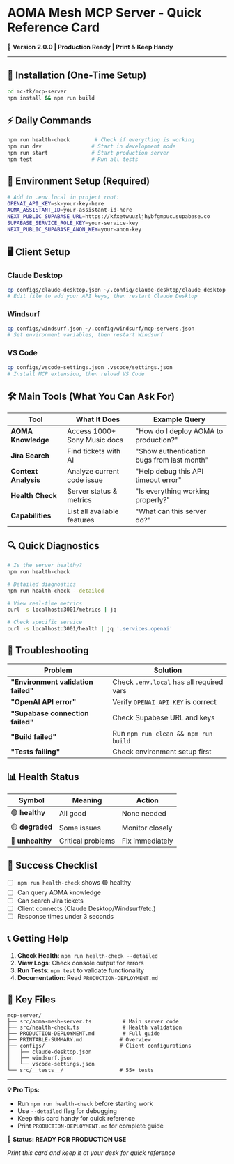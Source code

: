 # AOMA Mesh MCP Server - Quick Reference Card

**🎯 Version 2.0.0 | Production Ready | Print & Keep Handy**

---

## 🚀 Installation (One-Time Setup)

```bash
cd mc-tk/mcp-server
npm install && npm run build
```

## ⚡ Daily Commands

```bash
npm run health-check        # Check if everything is working
npm run dev                # Start in development mode  
npm run start              # Start production server
npm test                   # Run all tests
```

## 🔧 Environment Setup (Required)

```bash
# Add to .env.local in project root:
OPENAI_API_KEY=sk-your-key-here
AOMA_ASSISTANT_ID=your-assistant-id-here
NEXT_PUBLIC_SUPABASE_URL=https://kfxetwuuzljhybfgmpuc.supabase.co
SUPABASE_SERVICE_ROLE_KEY=your-service-key
NEXT_PUBLIC_SUPABASE_ANON_KEY=your-anon-key
```

## 🖥️ Client Setup

### Claude Desktop
```bash
cp configs/claude-desktop.json ~/.config/claude-desktop/claude_desktop_config.json
# Edit file to add your API keys, then restart Claude Desktop
```

### Windsurf  
```bash
cp configs/windsurf.json ~/.config/windsurf/mcp-servers.json
# Set environment variables, then restart Windsurf
```

### VS Code
```bash
cp configs/vscode-settings.json .vscode/settings.json
# Install MCP extension, then reload VS Code
```

## 🛠️ Main Tools (What You Can Ask For)

| Tool | What It Does | Example Query |
|------|--------------|---------------|
| **AOMA Knowledge** | Access 1000+ Sony Music docs | "How do I deploy AOMA to production?" |
| **Jira Search** | Find tickets with AI | "Show authentication bugs from last month" |
| **Context Analysis** | Analyze current code issue | "Help debug this API timeout error" |
| **Health Check** | Server status & metrics | "Is everything working properly?" |
| **Capabilities** | List all available features | "What can this server do?" |

## 🔍 Quick Diagnostics

```bash
# Is the server healthy?
npm run health-check

# Detailed diagnostics  
npm run health-check --detailed

# View real-time metrics
curl -s localhost:3001/metrics | jq

# Check specific service
curl -s localhost:3001/health | jq '.services.openai'
```

## 🚨 Troubleshooting

| Problem | Solution |
|---------|----------|
| **"Environment validation failed"** | Check `.env.local` has all required vars |
| **"OpenAI API error"** | Verify `OPENAI_API_KEY` is correct |
| **"Supabase connection failed"** | Check Supabase URL and keys |
| **"Build failed"** | Run `npm run clean && npm run build` |
| **"Tests failing"** | Check environment setup first |

## 📊 Health Status

| Symbol | Meaning | Action |
|--------|---------|--------|
| 🟢 **healthy** | All good | None needed |
| 🟡 **degraded** | Some issues | Monitor closely |
| 🔴 **unhealthy** | Critical problems | Fix immediately |

## 🎯 Success Checklist

- [ ] `npm run health-check` shows 🟢 healthy
- [ ] Can query AOMA knowledge
- [ ] Can search Jira tickets  
- [ ] Client connects (Claude Desktop/Windsurf/etc.)
- [ ] Response times under 3 seconds

## 📞 Getting Help

1. **Check Health**: `npm run health-check --detailed`
2. **View Logs**: Check console output for errors
3. **Run Tests**: `npm test` to validate functionality
4. **Documentation**: Read `PRODUCTION-DEPLOYMENT.md`

## 📂 Key Files

```
mcp-server/
├── src/aoma-mesh-server.ts          # Main server code
├── src/health-check.ts              # Health validation
├── PRODUCTION-DEPLOYMENT.md         # Full guide
├── PRINTABLE-SUMMARY.md            # Overview
├── configs/                        # Client configurations
│   ├── claude-desktop.json
│   ├── windsurf.json
│   └── vscode-settings.json
└── src/__tests__/                  # 55+ tests
```

---

**💡 Pro Tips:**
- Run `npm run health-check` before starting work
- Use `--detailed` flag for debugging
- Keep this card handy for quick reference
- Print `PRODUCTION-DEPLOYMENT.md` for complete guide

**🚀 Status: READY FOR PRODUCTION USE**

*Print this card and keep it at your desk for quick reference*